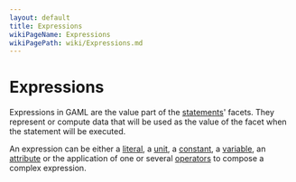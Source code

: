 ```yaml
---
layout: default
title: Expressions
wikiPageName: Expressions
wikiPagePath: wiki/Expressions.md
---
```


# Expressions



Expressions in GAML are the value part of the [statements](Statements)' facets. They represent or compute data that will be used as the value of the facet when the statement will be executed.

An expression can be either a [literal](Literals), a [unit](UnitsAndConstants), a [constant](UnitsAndConstants), a [variable](PseudoVariables), an [attribute](VariablesAndAttributes) or the application of one or several [operators](Operators) to compose a complex expression.
